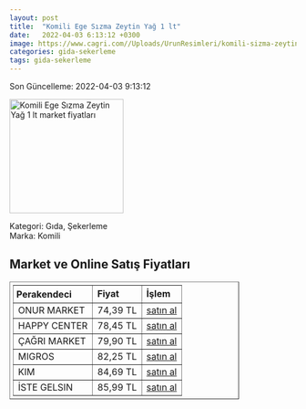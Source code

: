 ```yaml
---
layout: post
title:  "Komili Ege Sızma Zeytin Yağ 1 lt"
date:   2022-04-03 6:13:12 +0300
image: https://www.cagri.com//Uploads/UrunResimleri/komili-sizma-zeytinyagi-1-lt-bb4f5f.jpg
categories: gida-sekerleme
tags: gida-sekerleme
---
```


Son Güncelleme: 2022-04-03 9:13:12

<img src="https://www.cagri.com//Uploads/UrunResimleri/komili-sizma-zeytinyagi-1-lt-bb4f5f.jpg" width="200" alt="Komili Ege Sızma Zeytin Yağ 1 lt market fiyatları" />

Kategori: Gıda, Şekerleme
<br />
Marka: Komili

<h2>Market ve Online Satış Fiyatları</h2>

<table border="1" style="padding: 5px;width:80%;">
  <tr>
    <td style="padding: 5px;"><strong>Perakendeci</strong></td>
    <td><strong>Fiyat</strong></td>
    <td><strong>İşlem</strong></td>
  </tr>
  <tr>
              <td title="Onur Market">ONUR MARKET</td>
              <td>74,39 TL</td>
              <td><a title="Onur Market" target="_blank" href="https://www.onurmarket.com/-komili-sizma-1-lt-pet--7589">satın al</a></td>
            </tr><tr>
              <td title="Happy Center">HAPPY CENTER</td>
              <td>78,45 TL</td>
              <td><a title="Happy Center" target="_blank" href="https://www.happycenter.com.tr/Komili_Y_zeytinyagi_Sizma_1_Lt">satın al</a></td>
            </tr><tr>
              <td title="Çağrı Market">ÇAĞRI MARKET</td>
              <td>79,90 TL</td>
              <td><a title="Çağrı Market" target="_blank" href="https://www.cagri.com/komili-sizma-zeytinyagi-1-lt">satın al</a></td>
            </tr><tr>
              <td title="Migros">MIGROS</td>
              <td>82,25 TL</td>
              <td><a title="Migros" target="_blank" href="https://www.migros.com.tr/komili-naturel-sizma-zeytinyagi-yumusak-lezzet-1-l-p-3f1231">satın al</a></td>
            </tr><tr>
              <td title="Kim">KIM</td>
              <td>84,69 TL</td>
              <td><a title="Kim" target="_blank" href="https://www.kimgeldi.com/komili-z-yagi-sizma-1-lt">satın al</a></td>
            </tr><tr>
              <td title="İste Gelsin">İSTE GELSIN</td>
              <td>85,99 TL</td>
              <td><a title="İste Gelsin" target="_blank" href="https://www.istegelsin.com/urun/komili-sizma-zeytinyagi-1-l_BNG2-AD">satın al</a></td>
            </tr>
</table>
